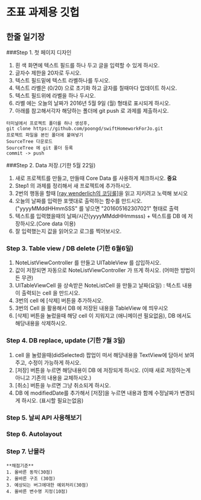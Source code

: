 # 조표 과제용 깃헙
## 한줄 일기장
###Step 1. 첫 페이지 디자인
1. 흰 색 화면에 텍스트 필드를 하나 두고 글을 입력할 수 있게 하시오.
2. 글자수 제한을 20자로 두시오.
3. 텍스트 필드밑에 텍스트 라벨하나를 두시오.
4. 텍스트 라벨은 (0/20) 으로 초기화 하고 글자를 칠때마다 업데이트 하시오.
5. 텍스트 필드위에 라벨을 하나 두시오. 
6. 라벨 에는 오늘의 날짜가 2016년 5월 9일 (월) 형태로 표시되게 하시오.
7. 아래를 참고해서각자 해당하는 폴더에 git push 로 과제를 제출하시오.
```
터미널에서 프로젝트 폴더를 하나 생성후,
git clone https://github.com/poongd/swiftHomeworkForJo.git
프로젝트 파일을 본인 폴더에 붙여넣기
SourceTree 다운로드
SourceTree 에 git 폴더 등록
commit -> push
```
###Step 2. Data 저장.(기한 5월 22일)
1. 새로 프로젝트를 만들고, 만들때 Core Data 를 사용하게 체크하시오. **중요**
2. Step1 의 과제를 정리해서 새 프로젝트에 추가하시오.
3. 2번의 행동을 할때 [[ray wenderlich의 코딩룰]](https://github.com/raywenderlich/swift-style-guide)을 읽고 지키려고 노력해 보시오
4. 오늘의 날짜를 입력한 포맷대로 출력하는 함수를 만드시오. ("yyyyMMddHHmmSSS" 를 넣으면 "201605162307021" 형태로 출력
5. 텍스트를 입력했을때의 날짜/시간(yyyyMMddHHmmsss) + 텍스트를 DB 에 저장하시오.(Core data 이용)
6. 잘 입력했는지 값을 읽어오고 로그를 찍어보시오.

### Step 3. Table view / DB delete (기한 6월6일)
1. NoteListViewController 를 만들고 UITableView 를 삽입하시오.
2. 값이 저장되면 자동으로 NoteListViewController 가 뜨게 하시오. (어떠한 방법이든 무관)
3. UITableViewCell 을 상속받은 NoteListCell 을 만들고 날짜(요일) : 텍스트 내용이 출력되는 cell 을 만드시오.
4. 3번의 cell 에 [삭제] 버튼을 추가하시오.
5. 3번의 Cell 을 활용해서 DB 에 저장된 내용을 TableView 에 띄우시오
6. [삭제] 버튼을 눌렀을때 해당 cell 이 지워지고 (애니메이션 필요없음), DB 에서도 해당내용을 삭제하시오.

### Step 4. DB replace, update (기한 7월 3일)
1. cell 을 눌렀을때(didSelected) 팝업이 떠서 해당내용을 TextView에 담아서 보여주고, 수정이 가능하게 하시오.
2. [저장] 버튼을 누르면 해당내용이 DB 에 저장되게 하시오. (이때 새로 저장하는게 아니고 기존의 내용을 교체하시오.)
3. [취소] 버튼을 누르면 그냥 취소되게 하시오.
4. DB 에 modifiedDate를 추가해서 [저장]을 누르면 내용과 함께 수정날짜가 변경되게 하시오. (표시할 필요는없음)
### Step 5. 날씨 API 사용해보기
### Step 6. Autolayout
### Step 7. 난몰라 


```
**채점기준**
1. 올바른 동작(30점)
2. 올바른 구조 (30점)
3. 예상되는 버그에대한 예외처리(30점)
4. 올바른 변수명 지정(10점)
```
